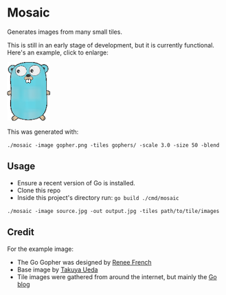 # Mosaic

Generates images from many small tiles.

This is still in an early stage of development, but it is currently functional. Here's an example, click to enlarge:

[![Go Gopher](https://raw.githubusercontent.com/pboyd/mosaic/master/examples/gopher.small.png)](https://raw.githubusercontent.com/pboyd/mosaic/master/examples/gopher.png)

This was generated with:

```
./mosaic -image gopher.png -tiles gophers/ -scale 3.0 -size 50 -blend
```


## Usage

- Ensure a recent version of Go is installed.
- Clone this repo
- Inside this project's directory run: `go build ./cmd/mosaic`


```
./mosaic -image source.jpg -out output.jpg -tiles path/to/tile/images
```

## Credit

For the example image:
- The Go Gopher was designed by [Renee French](http://reneefrench.blogspot.com/)
- Base image by [Takuya Ueda](https://github.com/golang-samples/gopher-vector)
- Tile images were gathered from around the internet, but mainly the [Go blog](https://go.dev/blog/gopher)
